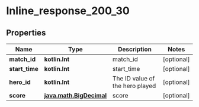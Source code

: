 
# Inline_response_200_30

## Properties
Name | Type | Description | Notes
------------ | ------------- | ------------- | -------------
**match_id** | **kotlin.Int** | match_id |  [optional]
**start_time** | **kotlin.Int** | start_time |  [optional]
**hero_id** | **kotlin.Int** | The ID value of the hero played |  [optional]
**score** | [**java.math.BigDecimal**](java.math.BigDecimal.md) | score |  [optional]



